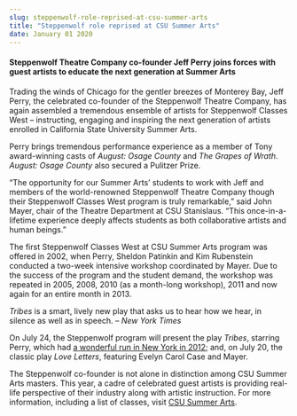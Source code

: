 ```yaml
---
slug: steppenwolf-role-reprised-at-csu-summer-arts
title: "Steppenwolf role reprised at CSU Summer Arts"
date: January 01 2020
---
```


<h4>Steppenwolf Theatre Company co-founder Jeff Perry joins forces with guest artists to educate the next generation at Summer Arts</h4><p>Trading the winds of Chicago for the gentler breezes of Monterey Bay, Jeff Perry, the celebrated co-founder of the Steppenwolf Theatre Company, has again assembled a tremendous ensemble of artists for Steppenwolf Classes West – instructing, engaging and inspiring the next generation of artists enrolled in California State University Summer Arts.
</p><p>Perry brings tremendous performance experience as a member of Tony award-winning casts of <em>August: Osage County</em> and <em>The Grapes of Wrath</em>. <em>August: Osage County</em> also secured a Pulitzer Prize.
</p><p>“The opportunity for our Summer Arts’ students to work with Jeff and members of the world-renowned Steppenwolf Theatre Company though their Steppenwolf Classes West program is truly remarkable,” said John Mayer, chair of the Theatre Department at CSU Stanislaus. “This once-in-a-lifetime experience deeply affects students as both collaborative artists and human beings.”
</p><p>The first Steppenwolf Classes West at CSU Summer Arts program was offered in 2002, when Perry, Sheldon Patinkin and Kim Rubenstein conducted a two-week intensive workshop coordinated by Mayer. Due to the success of the program and the student demand, the workshop was repeated in 2005, 2008, 2010 (as a month-long workshop), 2011 and now again for an entire month in 2013.
</p><p><em>Tribes</em> is a smart, lively new play that asks us to hear how we hear, in silence as well as in speech. – <em>New York Times</em>
</p><p>On July 24, the Steppenwolf program will present the play <em>Tribes</em>, starring Perry, which had <a href="http://theater.nytimes.com/2012/03/05/theater/reviews/tribes-by-nina-raines-at-the-barrow-street-theater.html?_r=2&amp;adxnnl=1&amp;adxnnlx=1373578403-Tjpo0TeR2B8l8DKVM6VIIg">a wonderful run in New York in 2012</a>; and, on July 20, the classic play <em>Love Letters</em>, featuring Evelyn Carol Case and Mayer.
</p><p>The Steppenwolf co-founder is not alone in distinction among CSU Summer Arts masters. This year, a cadre of celebrated guest artists is providing real-life perspective of their industry along with artistic instruction. For more information, including a list of classes, visit <a href="http://www.csusummerarts.org">CSU Summer Arts</a>.
</p><p> 
</p><p> 
</p><p> 
</p>
